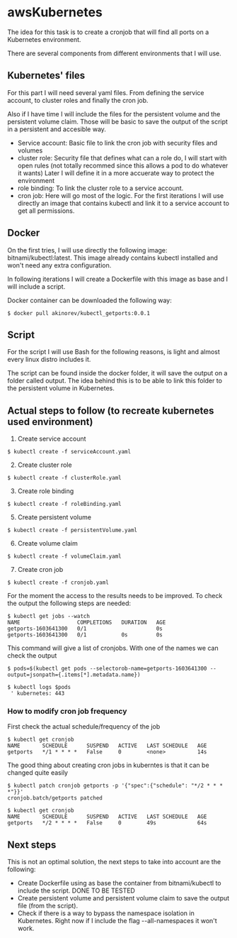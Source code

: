 # awsKubernetes

The idea for this task is to create a cronjob that will find all ports on a Kubernetes environment.

There are several components from different environments that I will use.

## Kubernetes' files

For this part I will need several yaml files. From defining the service account, to cluster roles and finally the cron job.

Also if I have time I will include the files for the persistent volume and the persistent volume claim. Those will be basic to save the output of the script in a persistent and accesible way.

* Service account: Basic file to link the cron job with security files and volumes
* cluster role: Security file that defines what can a role do, I will start with open rules (not totally recommed since this allows a pod to do whatever it wants) Later I will define it in a more accuerate way to protect the environment
* role binding: To link the cluster role to a service account.
* cron job: Here will go most of the logic. For the first iterations I will use directly an image that contains kubectl and link it to a service account to get all permissions.


## Docker
On the first tries, I will use directly the following image: bitnami/kubectl:latest. This image already contains kubectl installed and won't need any extra configuration.

In following iterations I will create a Dockerfile with this image as base and I will include a script.

Docker container can be downloaded the following way:

```
$ docker pull akinorev/kubectl_getports:0.0.1
```

## Script
For the script I will use Bash for the following reasons, is light and almost every linux distro includes it.

The script can be found inside the docker folder, it will save the output on a folder called output. The idea behind this is to be able to link this folder to the persistent volume in Kubernetes.

## Actual steps to follow (to recreate kubernetes used environment)

1. Create service account
```
$ kubectl create -f serviceAccount.yaml
```
2. Create cluster role
```
$ kubectl create -f clusterRole.yaml
```
3. Create role binding
```
$ kubectl create -f roleBinding.yaml
```
5. Create persistent volume
```
$ kubectl create -f persistentVolume.yaml
```
6. Create volume claim 
```
$ kubectl create -f volumeClaim.yaml
```
7. Create cron job
```
$ kubectl create -f cronjob.yaml
```


For the moment the access to the results needs to be improved. To check the output the following steps are needed:

```
$ kubectl get jobs --watch
NAME                  COMPLETIONS   DURATION   AGE
getports-1603641300   0/1                      0s
getports-1603641300   0/1           0s         0s
```
This command will give a list of cronjobs. With one of the names we can check the output
```
$ pods=$(kubectl get pods --selectorob-name=getports-1603641300 --output=jsonpath={.items[*].metadata.name})

$ kubectl logs $pods
 ' kubernetes: 443

```

### How to modify cron job frequency

First check the actual schedule/frequency of the job
```
$ kubectl get cronjob
NAME       SCHEDULE      SUSPEND   ACTIVE   LAST SCHEDULE   AGE
getports   */1 * * * *   False     0        <none>          14s

```

The good thing about creating cron jobs in kuberntes is that it can be changed quite easily

```
$ kubectl patch cronjob getports -p '{"spec":{"schedule": "*/2 * * * *"}}' 
cronjob.batch/getports patched

$ kubectl get cronjob
NAME       SCHEDULE      SUSPEND   ACTIVE   LAST SCHEDULE   AGE
getports   */2 * * * *   False     0        49s             64s
```
## Next steps

This is not an optimal solution, the next steps to take into account are the following:

* Create Dockerfile using as base the container from bitnami/kubectl to include the script. DONE TO BE TESTED
* Create persistent volume and persistent volume claim to save the output file (from the script).
* Check if there is a way to bypass the namespace isolation in Kubernetes. Right now if I include the flag --all-namespaces it won't work.

